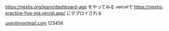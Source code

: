 https://nextjs.org/learn/dashboard-app をやってみる
vercelで https://nextjs-practice-five-eta.vercel.app/ にデプロイされる

user@nextmail.com
123456